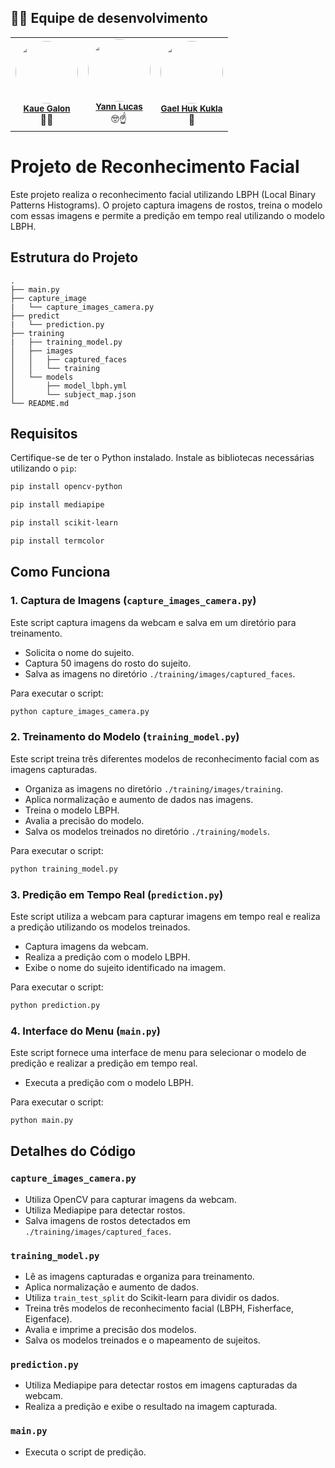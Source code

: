 ## 🙋‍♂️ Equipe de desenvolvimento

<table align='center'>
  <tr>
    <td align="center">
        <img style="border-radius: 50%;" src="https://avatars.githubusercontent.com/u/123337250?v=4" width="100px;" alt=""/><br /><sub><b><a href="https://github.com/Y4nnLS">Kaue Galon</a></b></sub></a><br />👨‍💻</a></td>
    <td align="center">
        <img style="border-radius: 50%;" src="https://avatars.githubusercontent.com/u/101208372?v=4" width="100px;" alt=""/><br /><sub><b><a href="https://github.com/Y4nnLS">Yann Lucas</a></b></sub></a><br />🤓☝</a></td>
    <td align="center">
        <img style="border-radius: 50%;" src="https://avatars.githubusercontent.com/u/106789047?v=4" width="100px;" alt=""/><br /><sub><b><a href="https://github.com/Y4nnLS">Gael Huk Kukla</a></b></sub></a><br />👻</a></td>
  </table>
  </table>


# Projeto de Reconhecimento Facial

Este projeto realiza o reconhecimento facial utilizando LBPH (Local Binary Patterns Histograms). O projeto captura imagens de rostos, treina o modelo com essas imagens e permite a predição em tempo real utilizando o modelo LBPH.

## Estrutura do Projeto

```
.
├── main.py
├── capture_image
|   └── capture_images_camera.py
├── predict
|   └── prediction.py
├── training
|   ├── training_model.py
│   ├── images
│   │   ├── captured_faces
│   │   └── training
│   └── models
│       ├── model_lbph.yml
│       └── subject_map.json
└── README.md
```

## Requisitos

Certifique-se de ter o Python instalado. Instale as bibliotecas necessárias utilizando o `pip`:

```bash
pip install opencv-python
```

```bash
pip install mediapipe
```

```bash
pip install scikit-learn
```

```bash
pip install termcolor
```

## Como Funciona

### 1. Captura de Imagens (`capture_images_camera.py`)

Este script captura imagens da webcam e salva em um diretório para treinamento.

- Solicita o nome do sujeito.
- Captura 50 imagens do rosto do sujeito.
- Salva as imagens no diretório `./training/images/captured_faces`.

Para executar o script:

```bash
python capture_images_camera.py
```

### 2. Treinamento do Modelo (`training_model.py`)

Este script treina três diferentes modelos de reconhecimento facial com as imagens capturadas.

- Organiza as imagens no diretório `./training/images/training`.
- Aplica normalização e aumento de dados nas imagens.
- Treina o modelo LBPH.
- Avalia a precisão do modelo.
- Salva os modelos treinados no diretório `./training/models`.

Para executar o script:

```bash
python training_model.py
```

### 3. Predição em Tempo Real (`prediction.py`)

Este script utiliza a webcam para capturar imagens em tempo real e realiza a predição utilizando os modelos treinados.

- Captura imagens da webcam.
- Realiza a predição com o modelo LBPH.
- Exibe o nome do sujeito identificado na imagem.

Para executar o script:

```bash
python prediction.py
```

### 4. Interface do Menu (`main.py`)

Este script fornece uma interface de menu para selecionar o modelo de predição e realizar a predição em tempo real.

- Executa a predição com o modelo LBPH.

Para executar o script:

```bash
python main.py
```

## Detalhes do Código

### `capture_images_camera.py`

- Utiliza OpenCV para capturar imagens da webcam.
- Utiliza Mediapipe para detectar rostos.
- Salva imagens de rostos detectados em `./training/images/captured_faces`.

### `training_model.py`

- Lê as imagens capturadas e organiza para treinamento.
- Aplica normalização e aumento de dados.
- Utiliza `train_test_split` do Scikit-learn para dividir os dados.
- Treina três modelos de reconhecimento facial (LBPH, Fisherface, Eigenface).
- Avalia e imprime a precisão dos modelos.
- Salva os modelos treinados e o mapeamento de sujeitos.

### `prediction.py`

- Utiliza Mediapipe para detectar rostos em imagens capturadas da webcam.
- Realiza a predição e exibe o resultado na imagem capturada.

### `main.py`

- Executa o script de predição.
